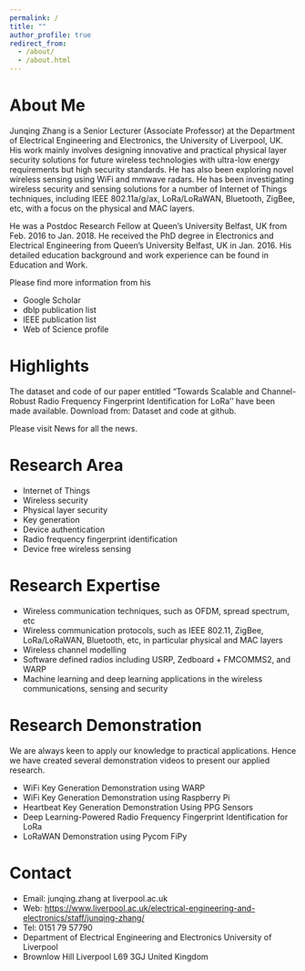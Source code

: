 ```yaml
---
permalink: /
title: ""
author_profile: true
redirect_from: 
  - /about/
  - /about.html
---
```




# About Me
Junqing Zhang is a Senior Lecturer (Associate Professor) at the Department of Electrical Engineering and Electronics, the University of Liverpool, UK. His work mainly involves designing innovative and practical physical layer security solutions for future wireless technologies with ultra-low energy requirements but high security standards. He has also been exploring novel wireless sensing using WiFi and mmwave radars. He has been investigating wireless security and sensing solutions for a number of Internet of Things techniques, including IEEE 802.11a/g/ax, LoRa/LoRaWAN, Bluetooth, ZigBee, etc, with a focus on the physical and MAC layers.

He was a Postdoc Research Fellow at Queen’s University Belfast, UK from Feb. 2016 to Jan. 2018. He received the PhD degree in Electronics and Electrical Engineering from Queen’s University Belfast, UK in Jan. 2016. His detailed education background and work experience can be found in Education and Work.

Please find more information from his

- Google Scholar
- dblp publication list
- IEEE publication list
- Web of Science profile

# Highlights
The dataset and code of our paper entitled “Towards Scalable and Channel-Robust Radio Frequency Fingerprint Identification for LoRa’’ have been made available. Download from: Dataset and code at github.

Please visit News for all the news.

# Research Area
- Internet of Things
- Wireless security
- Physical layer security
- Key generation
- Device authentication
- Radio frequency fingerprint identification
- Device free wireless sensing

# Research Expertise
- Wireless communication techniques, such as OFDM, spread spectrum, etc
- Wireless communication protocols, such as IEEE 802.11, ZigBee, LoRa/LoRaWAN, Bluetooth, etc, in particular physical and MAC layers
- Wireless channel modelling
- Software defined radios including USRP, Zedboard + FMCOMMS2, and WARP
- Machine learning and deep learning applications in the wireless communications, sensing and security

# Research Demonstration
We are always keen to apply our knowledge to practical applications. Hence we have created several demonstration videos to present our applied research.

- WiFi Key Generation Demonstration using WARP
- WiFi Key Generation Demonstration using Raspberry Pi
- Heartbeat Key Generation Demonstration Using PPG Sensors
- Deep Learning-Powered Radio Frequency Fingerprint Identification for LoRa
- LoRaWAN Demonstration using Pycom FiPy

# Contact
- Email: junqing.zhang at liverpool.ac.uk
- Web: https://www.liverpool.ac.uk/electrical-engineering-and-electronics/staff/junqing-zhang/ 
- Tel: 0151 79 57790
- Department of Electrical Engineering and Electronics
University of Liverpool
- Brownlow Hill
Liverpool L69 3GJ
United Kingdom
